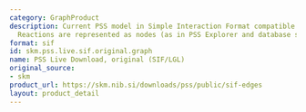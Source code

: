 ```yaml
---
category: GraphProduct
description: Current PSS model in Simple Interaction Format compatible with Cytoscape.
  Reactions are represented as nodes (as in PSS Explorer and database schema).
format: sif
id: skm.pss.live.sif.original.graph
name: PSS Live Download, original (SIF/LGL)
original_source:
- skm
product_url: https://skm.nib.si/downloads/pss/public/sif-edges
layout: product_detail
---
```

